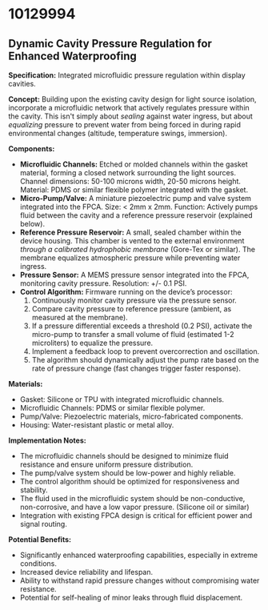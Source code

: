# 10129994

## Dynamic Cavity Pressure Regulation for Enhanced Waterproofing

**Specification:** Integrated microfluidic pressure regulation within display cavities.

**Concept:** Building upon the existing cavity design for light source isolation, incorporate a microfluidic network that actively regulates pressure within the cavity. This isn't simply about *sealing* against water ingress, but about *equalizing* pressure to prevent water from being forced in during rapid environmental changes (altitude, temperature swings, immersion).

**Components:**

*   **Microfluidic Channels:** Etched or molded channels within the gasket material, forming a closed network surrounding the light sources. Channel dimensions: 50-100 microns width, 20-50 microns height. Material: PDMS or similar flexible polymer integrated with the gasket.
*   **Micro-Pump/Valve:** A miniature piezoelectric pump and valve system integrated into the FPCA. Size: < 2mm x 2mm. Function: Actively pumps fluid between the cavity and a reference pressure reservoir (explained below).
*   **Reference Pressure Reservoir:** A small, sealed chamber within the device housing. This chamber is vented to the external environment *through a calibrated hydrophobic membrane* (Gore-Tex or similar).  The membrane equalizes atmospheric pressure while preventing water ingress.
*   **Pressure Sensor:** A MEMS pressure sensor integrated into the FPCA, monitoring cavity pressure. Resolution: +/- 0.1 PSI.
*   **Control Algorithm:** Firmware running on the device’s processor:
    1.  Continuously monitor cavity pressure via the pressure sensor.
    2.  Compare cavity pressure to reference pressure (ambient, as measured at the membrane).
    3.  If a pressure differential exceeds a threshold (0.2 PSI), activate the micro-pump to transfer a small volume of fluid (estimated 1-2 microliters) to equalize the pressure.
    4.  Implement a feedback loop to prevent overcorrection and oscillation.
    5.  The algorithm should dynamically adjust the pump rate based on the rate of pressure change (fast changes trigger faster response).

**Materials:**

*   Gasket: Silicone or TPU with integrated microfluidic channels.
*   Microfluidic Channels: PDMS or similar flexible polymer.
*   Pump/Valve: Piezoelectric materials, micro-fabricated components.
*   Housing: Water-resistant plastic or metal alloy.

**Implementation Notes:**

*   The microfluidic channels should be designed to minimize fluid resistance and ensure uniform pressure distribution.
*   The pump/valve system should be low-power and highly reliable.
*   The control algorithm should be optimized for responsiveness and stability.
*   The fluid used in the microfluidic system should be non-conductive, non-corrosive, and have a low vapor pressure. (Silicone oil or similar)
*   Integration with existing FPCA design is critical for efficient power and signal routing.

**Potential Benefits:**

*   Significantly enhanced waterproofing capabilities, especially in extreme conditions.
*   Increased device reliability and lifespan.
*   Ability to withstand rapid pressure changes without compromising water resistance.
*   Potential for self-healing of minor leaks through fluid displacement.